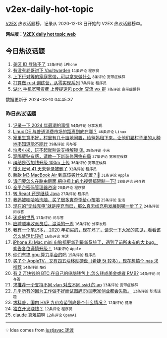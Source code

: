 # v2ex-daily-hot-topic

[V2EX](https://www.v2ex.com/) 热议话题榜，记录从 2020-12-18 日开始的 V2EX 热议话题榜单。

**网站版：[V2EX daily hot topic web](https://boojack.github.io/v2ex-daily-hot-topic-web/)**

## 今日热议话题

<!-- TODAY BEGIN -->

1. [美区 ID 登陆不了](https://www.v2ex.com/t/1022217) `13条评论` `iPhone`
1. [有没有老哥讲下 Vaultwarden](https://www.v2ex.com/t/1022250) `11条评论` `程序员`
1. [上下行对等的家庭宽带，可以拿来做什么](https://www.v2ex.com/t/1022224) `8条评论` `宽带症候群`
1. [打算做 rust 训练营，从零实现系列](https://www.v2ex.com/t/1022234) `7条评论` `程序员`
1. [湖北 手机宽带资费 上传提速包 pcdn 交流 wx 群](https://www.v2ex.com/t/1022213) `7条评论` `宽带症候群`

数据更新于 2024-03-10 04:45:37

<!-- TODAY END -->

### 昨日热议话题

<!-- YESTERDAY BEGIN -->

1. [记录一下 2024 年最潮的事情](https://www.v2ex.com/t/1022020) `54条评论` `分享发现`
1. [Linux DE 与普通消费市场的距离到底在哪？](https://www.v2ex.com/t/1022136) `46条评论` `Linux`
1. [家里生意不好，村里有几十亩地闲置，给爸妈租下来，让他们雇村子里的人种地不知道能不能行](https://www.v2ex.com/t/1022116) `39条评论` `问与答`
1. [垃圾小米，玩不起就别说支持解锁 BL](https://www.v2ex.com/t/1022122) `39条评论` `小米`
1. [观隔壁贴有感，请教一下新装修网络布局](https://www.v2ex.com/t/1022050) `37条评论` `宽带症候群`
1. [纠结是否加钱升级 100m 上传](https://www.v2ex.com/t/1022067) `36条评论` `宽带症候群`
1. [馒头账号 41 天未登录被删了](https://www.v2ex.com/t/1022147) `32条评论` `程序员`
1. [新款 M3 MacBook Air 到底该买什么配置？🤔](https://www.v2ex.com/t/1022157) `31条评论` `Apple`
1. [请问要怎么在路由层面,把电视上的小视频都限制一下?](https://www.v2ex.com/t/1022115) `28条评论` `问与答`
1. [全平台密码管理器咨询](https://www.v2ex.com/t/1022177) `28条评论` `程序员`
1. [转 React 还是继续 Java](https://www.v2ex.com/t/1022097) `27条评论` `程序员`
1. [我妈被哇哈哈洗脑，买了很多爽歪歪给小孩喝](https://www.v2ex.com/t/1022189) `25条评论` `生活`
1. [现在的“无线充电”就是座充而已，那么真无线充电发展到哪一步了？](https://www.v2ex.com/t/1022099) `24条评论` `问与答`
1. [迷惑的世界](https://www.v2ex.com/t/1022062) `17条评论` `问与答`
1. [应聘顺丰收派员后，混沌的一周](https://www.v2ex.com/t/1022186) `16条评论` `分享发现`
1. [我有一个笔记本， 2020 年初买的，现在坏了，请求一下大家的意见，看看该怎么处理比较好](https://www.v2ex.com/t/1022109) `16条评论` `生活`
1. [iPhone 和 Mac mini 电脑都更新到最新系统了，遇到了前所未有的大 bug，劝告各位谨慎升级！](https://www.v2ex.com/t/1022106) `16条评论` `Apple`
1. [你们有搞 gpu 算力平台的吗](https://www.v2ex.com/t/1022098) `15条评论` `程序员`
1. [买了个 AppleTV，又有四五块移动硬盘（希捷 5t 较多），现在想搞个 nas 求推荐](https://www.v2ex.com/t/1022183) `14条评论` `NAS`
1. [有 2 万块钱的 BTC,在自己的电脑钱包上,怎么转成美金或者 RMB?](https://www.v2ex.com/t/1022146) `14条评论` `问与答`
1. [求推荐一个支持不同 vlan 对应不同 ssid 的 ap](https://www.v2ex.com/t/1022111) `13条评论` `宽带症候群`
1. [几乎所有的因为工作做不好而试图辞职/回老家创业都会失败。](https://www.v2ex.com/t/1022041) `13条评论` `职场话题`
1. [求科普，国内 HVP 九价疫苗到底是个什么情况？](https://www.v2ex.com/t/1022164) `12条评论` `健康`
1. [独立开发赚钱？](https://www.v2ex.com/t/1022135) `12条评论` `程序员`
1. [claude 真难搞啊](https://www.v2ex.com/t/1022084) `12条评论` `OpenAI`

<!-- YESTERDAY END -->

---

💡 Idea comes from [justjavac 迷渡](https://github.com/justjavac/)
